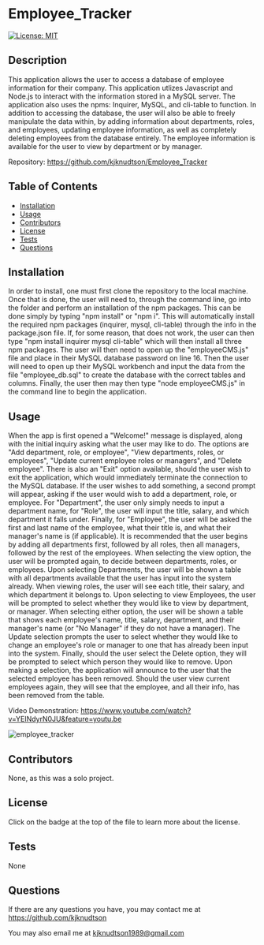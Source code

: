 # Employee_Tracker
  
  [![License: MIT](https://img.shields.io/badge/License-MIT-yellow.svg)](https://opensource.org/licenses/MIT)
  
  ## Description

  This application allows the user to access a database of employee information for their company.  This application utlizes Javascript and Node.js to interact with the information stored in a MySQL server.  The application also uses the npms: Inquirer, MySQL, and cli-table to function.  In addition to accessing the database, the user will also be able to freely manipulate the data within, by adding information about departments, roles, and employees, updating employee information, as well as completely deleting employees from the database entirely.  The employee information is available for the user to view by department or by manager.

  Repository: https://github.com/kjknudtson/Employee_Tracker

  ## Table of Contents

  * [Installation](#installation)
  * [Usage](#usage)
  * [Contributors](#contributors)
  * [License](#license)
  * [Tests](#tests)
  * [Questions](#questions)

  ## Installation

  In order to install, one must first clone the repository to the local machine.  Once that is done, the user will need to, through the command line, go into the folder and perform an installation of the npm packages.  This can be done simply by typing "npm install" or "npm i".  This will automatically install the required npm packages (inquirer, mysql, cli-table) through the info in the package.json file.  If, for some reason, that does not work, the user can then type "npm install inquirer mysql cli-table" which will then install all three npm packages.  The user will then need to open up the "employeeCMS.js" file and place in their MySQL database password on line 16.  Then the user will need to open up their MySQL workbench and input the data from the file "employee_db.sql" to create the database with the correct tables and columns.  Finally, the user then may then type "node employeeCMS.js" in the command line to begin the application.

  ## Usage

  When the app is first opened a "Welcome!" message is displayed, along with the initial inquiry asking what the user may like to do.  The options are "Add department, role, or employee", "View departments, roles, or employees", "Update current employee roles or managers", and "Delete employee".  There is also an "Exit" option available, should the user wish to exit the application, which would immediately terminate the connection to the MySQL database.  If the user wishes to add something, a second prompt will appear, asking if the user would wish to add a department, role, or employee.  For "Department", the user only simply needs to input a department name, for "Role", the user will input the title, salary, and which department it falls under.  Finally, for "Employee", the user will be asked the first and last name of the employee, what their title is, and what their manager's name is (if applicable).  It is recommended that the user begins by adding all departments first, followed by all roles, then all managers, followed by the rest of the employees.  When selecting the view option, the user will be prompted again, to decide between departments, roles, or employees.  Upon selecting Departments, the user will be shown a table with all departments available that the user has input into the system already.  When viewing roles, the user will see each title, their salary, and which department it belongs to.  Upon selecting to view Employees, the user will be prompted to select whether they would like to view by department, or manager.  When selecting either option, the user will be shown a table that shows each employee's name, title, salary, department, and their manager's name (or "No Manager" if they do not have a manager).  The Update selection prompts the user to select whether they would like to change an employee's role or manager to one that has already been input into the system.  Finally, should the user select the Delete option, they will be prompted to select which person they would like to remove.  Upon making a selection, the application will announce to the user that the selected employee has been removed.  Should the user view current employees again, they will see that the employee, and all their info, has been removed from the table.
  
  Video Demonstration: https://www.youtube.com/watch?v=YEINdyrN0JU&feature=youtu.be

  ![employee_tracker](https://user-images.githubusercontent.com/64320048/89109008-0f01fb80-d403-11ea-822c-4ddbedbb6ccd.png)

  ## Contributors

  None, as this was a solo project.

  ## License

  Click on the badge at the top of the file to learn more about the license.

  ## Tests

  None

  ## Questions

  If there are any questions you have, you may contact me at https://github.com/kjknudtson

  You may also email me at kjknudtson1989@gmail.com
